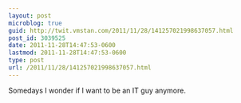 ```yaml
---
layout: post
microblog: true
guid: http://twit.vmstan.com/2011/11/28/141257021998637057.html
post_id: 3039525
date: 2011-11-28T14:47:53-0600
lastmod: 2011-11-28T14:47:53-0600
type: post
url: /2011/11/28/141257021998637057.html
---
```

Somedays I wonder if I want to be an IT guy anymore.
